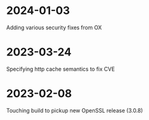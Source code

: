 # 2024-01-03
Adding various security fixes from OX
# 2023-03-24
Specifying http cache semantics to fix CVE
# 2023-02-08
Touching build to pickup new OpenSSL release (3.0.8)
